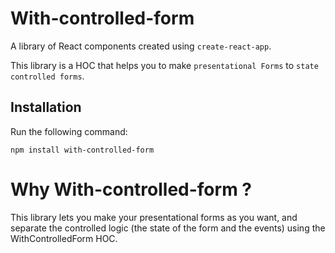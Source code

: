 # With-controlled-form

A library of React components created using `create-react-app`.

This library is a HOC that helps you to make `presentational Forms` to `state controlled forms`.

## Installation

Run the following command:

`npm install with-controlled-form`

# Why With-controlled-form ?

This library lets you make your presentational forms as you want, and separate the controlled logic (the state of the form and the events) using the WithControlledForm HOC.
